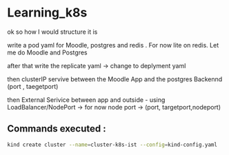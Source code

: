 # Learning_k8s


ok so how I would structure it is

write a pod yaml for Moodle, postgres and redis . 
For now lite on redis. Let me do Moodle and Postgres

after that write the replicate yaml -> change to deplyment yaml

then clusterIP servive between the Moodle App and the postgres Backennd  (port , taegetport)

then External Serivice between app and outside - using LoadBalancer/NodePort -> for now node port -> (port, targetport,nodeport)



## Commands executed :

```bash
kind create cluster --name=cluster-k8s-ist --config=kind-config.yaml

```